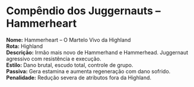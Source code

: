# Compêndio dos Juggernauts – Hammerheart

**Nome:** Hammerheart – O Martelo Vivo da Highland  
**Rota:** Highland  
**Descrição:** Irmão mais novo de Hammerhand e Hammerhead. Juggernaut agressivo com resistência e execução.  
**Estilo:** Dano brutal, escudo total, controle de grupo.  
**Passiva:** Gera estamina e aumenta regeneração com dano sofrido.  
**Penalidade:** Redução severa de atributos fora da Highland.  
